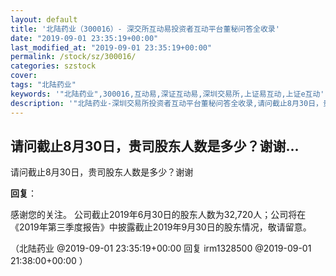 ```yaml
---
layout: default
title: '北陆药业（300016）- 深交所互动易投资者互动平台董秘问答全收录'
date: "2019-09-01 23:35:19+00:00"
last_modified_at: "2019-09-01 23:35:19+00:00"
permalink: /stock/sz/300016/
categories: szstock
cover: 
tags: "北陆药业"
keywords: '"北陆药业",300016,互动易,深证互动易,深圳交易所,上证易互动,上证e互动'
description: '"北陆药业-深圳交易所投资者互动平台董秘问答全收录,请问截止8月30日，贵司股东人数是多少？谢谢"'
---
```


## 请问截止8月30日，贵司股东人数是多少？谢谢...

请问截止8月30日，贵司股东人数是多少？谢谢

**回复**：

感谢您的关注。
公司截止2019年6月30日的股东人数为32,720人；公司将在《2019年第三季度报告》中披露截止2019年9月30日的股东情况，敬请留意。 

（北陆药业  @2019-09-01 23:35:19+00:00 回复 irm1328500  @2019-09-01 21:38:00+00:00 ）

